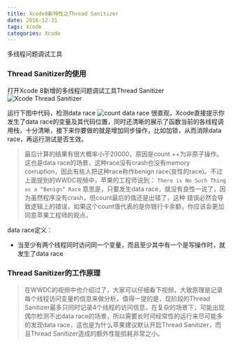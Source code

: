 ```yaml
---
title: Xcode8新特性之Thread Sanitizer
date: 2016-12-31
tags: Xcode
categories: Xcode
---
```


多线程问题调试工具
<!-- more -->

### Thread Sanitizer的使用
打开Xcode 8新增的多线程问题调试工具Thread Sanitizer
![Xcode Thread Sanitizer](http://oihqdel9t.bkt.clouddn.com/2012/12/Xcode%20Thread%20Sanitizer.png)

运行下图中代码，检测data race
![count data race](http://oihqdel9t.bkt.clouddn.com/2012/12/count%20data%20race.png)
很直观，Xcode直接提示你发生了data race的变量及其代码位置，同时还清晰的展示了函数当前的各线程调用栈，十分清晰，接下来你要做的就是增加同步操作，比如加锁，从而消除data race，再运行测试是否生效。
>最后计算的结果有很大概率小于20000，原因是count ++为非原子操作。这也是data race的场景，这种race没有crash也没有memory corruption，因此有些人把这种race称作benign race(良性的race)。不过上面提到的WWDC视频中，苹果的工程师说到：
`There is No Such Thing as a “Benign” Race`
意思是，只要发生data race，就没有良性一说了，因为虽然程序没有crash，但count最后的值还是出错了，这种 错误必然会导致逻辑上的错误，如果这个count值代表的是你银行卡余额，你应该会更加同意苹果工程师的观点。

data race定义：
- 当至少有两个线程同时访问同一个变量，而且至少其中有一个是写操作时，就发生了data race


### Thread Sanitizer的工作原理
>在WWDC的视频中也介绍过了，大家可以仔细看下视频，大致原理是记录每个线程访问变量的信息来做分析，值得一提的是，现阶段的Thread Sanitizer最多只同时记录4个线程的访问信息，在复杂的场景下，可能出现偶尔检测不出data race的场景，所以需要长时间经常性的运行来尽可能多的发现data race，这也是为什么苹果建议默认开启Thread Sanitizer，而且Thread Sanitizer造成的额外性能损耗非常之小。
